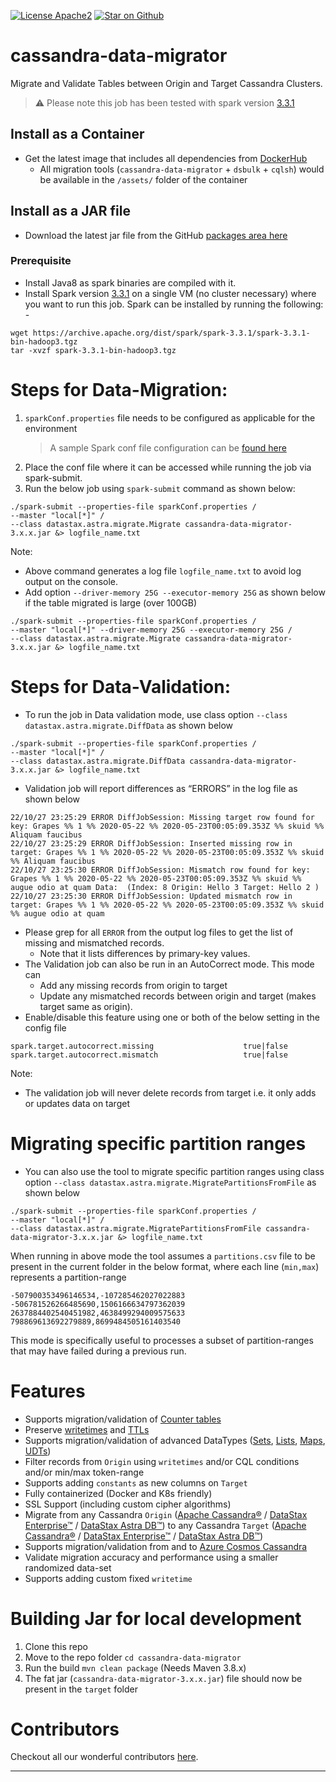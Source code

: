 [![License Apache2](https://img.shields.io/hexpm/l/plug.svg)](http://www.apache.org/licenses/LICENSE-2.0)
[![Star on Github](https://img.shields.io/github/stars/datastax/cassandra-data-migrator.svg?style=social)](https://github.com/datastax/cassandra-data-migrator/stargazers)

# cassandra-data-migrator

Migrate and Validate Tables between Origin and Target Cassandra Clusters.

> :warning: Please note this job has been tested with spark version [3.3.1](https://archive.apache.org/dist/spark/spark-3.3.1/)

## Install as a Container
- Get the latest image that includes all dependencies from [DockerHub](https://hub.docker.com/r/datastax/cassandra-data-migrator) 
  - All migration tools (`cassandra-data-migrator` + `dsbulk` + `cqlsh`) would be available in the `/assets/` folder of the container

## Install as a JAR file
- Download the latest jar file from the GitHub [packages area here](https://github.com/orgs/datastax/packages?repo_name=cassandra-data-migrator)

### Prerequisite
- Install Java8 as spark binaries are compiled with it.
- Install Spark version [3.3.1](https://archive.apache.org/dist/spark/spark-3.3.1/) on a single VM (no cluster necessary) where you want to run this job. Spark can be installed by running the following: -
```
wget https://archive.apache.org/dist/spark/spark-3.3.1/spark-3.3.1-bin-hadoop3.tgz
tar -xvzf spark-3.3.1-bin-hadoop3.tgz
```

# Steps for Data-Migration:

1. `sparkConf.properties` file needs to be configured as applicable for the environment
   > A sample Spark conf file configuration can be [found here](./src/resources/sparkConf.properties)
2. Place the conf file where it can be accessed while running the job via spark-submit.
3. Run the below job using `spark-submit` command as shown below:

```
./spark-submit --properties-file sparkConf.properties /
--master "local[*]" /
--class datastax.astra.migrate.Migrate cassandra-data-migrator-3.x.x.jar &> logfile_name.txt
```

Note: 
- Above command generates a log file `logfile_name.txt` to avoid log output on the console.
- Add option `--driver-memory 25G --executor-memory 25G` as shown below if the table migrated is large (over 100GB)
```
./spark-submit --properties-file sparkConf.properties /
--master "local[*]" --driver-memory 25G --executor-memory 25G /
--class datastax.astra.migrate.Migrate cassandra-data-migrator-3.x.x.jar &> logfile_name.txt
```

# Steps for Data-Validation:

- To run the job in Data validation mode, use class option `--class datastax.astra.migrate.DiffData` as shown below

```
./spark-submit --properties-file sparkConf.properties /
--master "local[*]" /
--class datastax.astra.migrate.DiffData cassandra-data-migrator-3.x.x.jar &> logfile_name.txt
```

- Validation job will report differences as “ERRORS” in the log file as shown below

```
22/10/27 23:25:29 ERROR DiffJobSession: Missing target row found for key: Grapes %% 1 %% 2020-05-22 %% 2020-05-23T00:05:09.353Z %% skuid %% Aliquam faucibus
22/10/27 23:25:29 ERROR DiffJobSession: Inserted missing row in target: Grapes %% 1 %% 2020-05-22 %% 2020-05-23T00:05:09.353Z %% skuid %% Aliquam faucibus
22/10/27 23:25:30 ERROR DiffJobSession: Mismatch row found for key: Grapes %% 1 %% 2020-05-22 %% 2020-05-23T00:05:09.353Z %% skuid %% augue odio at quam Data:  (Index: 8 Origin: Hello 3 Target: Hello 2 )
22/10/27 23:25:30 ERROR DiffJobSession: Updated mismatch row in target: Grapes %% 1 %% 2020-05-22 %% 2020-05-23T00:05:09.353Z %% skuid %% augue odio at quam
```

- Please grep for all `ERROR` from the output log files to get the list of missing and mismatched records.
  - Note that it lists differences by primary-key values.
- The Validation job can also be run in an AutoCorrect mode. This mode can
  - Add any missing records from origin to target
  - Update any mismatched records between origin and target (makes target same as origin). 
- Enable/disable this feature using one or both of the below setting in the config file
```
spark.target.autocorrect.missing                    true|false
spark.target.autocorrect.mismatch                   true|false
```
Note:
- The validation job will never delete records from target i.e. it only adds or updates data on target

# Migrating specific partition ranges
- You can also use the tool to migrate specific partition ranges using class option `--class datastax.astra.migrate.MigratePartitionsFromFile` as shown below
```
./spark-submit --properties-file sparkConf.properties /
--master "local[*]" /
--class datastax.astra.migrate.MigratePartitionsFromFile cassandra-data-migrator-3.x.x.jar &> logfile_name.txt
```

When running in above mode the tool assumes a `partitions.csv` file to be present in the current folder in the below format, where each line (`min,max`) represents a partition-range 
```
-507900353496146534,-107285462027022883
-506781526266485690,1506166634797362039
2637884402540451982,4638499294009575633
798869613692279889,8699484505161403540
```
This mode is specifically useful to processes a subset of partition-ranges that may have failed during a previous run.

# Features
- Supports migration/validation of [Counter tables](https://docs.datastax.com/en/dse/6.8/cql/cql/cql_using/useCountersConcept.html)
- Preserve [writetimes](https://docs.datastax.com/en/dse/6.8/cql/cql/cql_reference/cql_commands/cqlSelect.html#cqlSelect__retrieving-the-datetime-a-write-occurred-p) and [TTLs](https://docs.datastax.com/en/dse/6.8/cql/cql/cql_reference/cql_commands/cqlSelect.html#cqlSelect__ref-select-ttl-p)
- Supports migration/validation of advanced DataTypes ([Sets](https://docs.datastax.com/en/dse/6.8/cql/cql/cql_reference/refDataTypes.html#refDataTypes__set), [Lists](https://docs.datastax.com/en/dse/6.8/cql/cql/cql_reference/refDataTypes.html#refDataTypes__list), [Maps](https://docs.datastax.com/en/dse/6.8/cql/cql/cql_reference/refDataTypes.html#refDataTypes__map), [UDTs](https://docs.datastax.com/en/dse/6.8/cql/cql/cql_reference/refDataTypes.html#refDataTypes__udt))
- Filter records from `Origin` using `writetimes` and/or CQL conditions and/or min/max token-range
- Supports adding `constants` as new columns on `Target`
- Fully containerized (Docker and K8s friendly)
- SSL Support (including custom cipher algorithms)
- Migrate from any Cassandra `Origin` ([Apache Cassandra®](https://cassandra.apache.org) / [DataStax Enterprise&trade;](https://www.datastax.com/products/datastax-enterprise) / [DataStax Astra DB&trade;](https://www.datastax.com/products/datastax-astra)) to any Cassandra `Target` ([Apache Cassandra®](https://cassandra.apache.org) / [DataStax Enterprise&trade;](https://www.datastax.com/products/datastax-enterprise) / [DataStax Astra DB&trade;](https://www.datastax.com/products/datastax-astra))
- Supports migration/validation from and to [Azure Cosmos Cassandra](https://learn.microsoft.com/en-us/azure/cosmos-db/cassandra)
- Validate migration accuracy and performance using a smaller randomized data-set
- Supports adding custom fixed `writetime`

# Building Jar for local development
1. Clone this repo
2. Move to the repo folder `cd cassandra-data-migrator`
3. Run the build `mvn clean package` (Needs Maven 3.8.x)
4. The fat jar (`cassandra-data-migrator-3.x.x.jar`) file should now be present in the `target` folder

# Contributors
Checkout all our wonderful contributors [here](./CONTRIBUTING.md#contributors).

---
